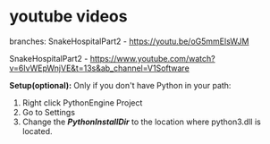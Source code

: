# youtube videos
branches:
SnakeHospitalPart2 - https://youtu.be/oG5mmElsWJM

SnakeHospitalPart2 - https://www.youtube.com/watch?v=6IvWEpWnjVE&t=13s&ab_channel=V1Software

**Setup(optional):**
Only if you don't have Python in your path:
1) Right click PythonEngine Project 
2) Go to Settings
3) Change the ***PythonInstallDir*** to the location where python3.dll is located.
